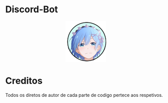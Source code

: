 # Discord-Bot
<p align="center">
<img src="https://raw.githubusercontent.com/masterhc/Discord-Bot/master/img/rem-chan.png">
</p>


# Creditos
<p>Todos os diretos de autor de cada parte de codigo pertece aos respetivos.</p>
